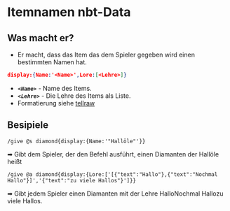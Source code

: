 # Itemnamen nbt-Data
## Was macht er?
* Er macht, dass das Item das dem Spieler gegeben wird einen bestimmten Namen hat.
```json
display:{Name:'<Name>',Lore:[<Lehre>]}
```
* ***```<Name>```*** - Name des Items.
* ***```<Lehre>```*** - Die Lehre des Items als Liste.
* Formatierung siehe [tellraw](../tellraw/_tellraw)
## Besipiele
```mcunction
/give @s diamond{display:{Name:'"Hallöle"'}}
```
➡ Gibt dem Spieler, der den Befehl ausführt, einen Diamanten der Hallöle heißt
```mcfuntion
/give @a diamond{display:{Lore:['[{"text":"Hallo"},{"text":"Nochmal Hallo"}]','{"text":"zu viele Hallos"}']}}
```
➡ Gibt jedem Spieler einen Diamanten mit der Lehre HalloNochmal Hallozu viele Hallos.
